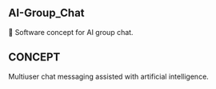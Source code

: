 ## AI-Group_Chat

🤖 Software concept for AI group chat.

## CONCEPT

Multiuser chat messaging assisted with artificial intelligence.

